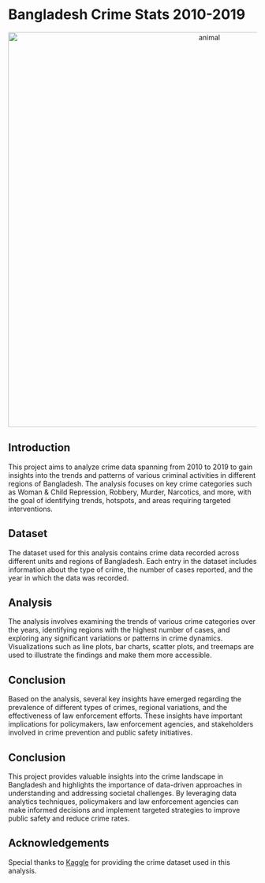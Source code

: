 # Bangladesh Crime Stats 2010-2019

<div style="text-align: center;">
    <img src="https://akm-img-a-in.tosshub.com/indiatoday/images/story/202312/crime-022204-16x9.jpg?VersionId=iMYTlhoRY4.1HU4BYNi05glXnpoc_yX5&size=690:388" alt="animal" width="800" height="800">
</div>

## Introduction

This project aims to analyze crime data spanning from 2010 to 2019 to gain insights into the trends and patterns of various criminal activities in different regions of Bangladesh. The analysis focuses on key crime categories such as Woman & Child Repression, Robbery, Murder, Narcotics, and more, with the goal of identifying trends, hotspots, and areas requiring targeted interventions.

## Dataset

The dataset used for this analysis contains crime data recorded across different units and regions of Bangladesh. Each entry in the dataset includes information about the type of crime, the number of cases reported, and the year in which the data was recorded.

## Analysis

The analysis involves examining the trends of various crime categories over the years, identifying regions with the highest number of cases, and exploring any significant variations or patterns in crime dynamics. Visualizations such as line plots, bar charts, scatter plots, and treemaps are used to illustrate the findings and make them more accessible.

## Conclusion

Based on the analysis, several key insights have emerged regarding the prevalence of different types of crimes, regional variations, and the effectiveness of law enforcement efforts. These insights have important implications for policymakers, law enforcement agencies, and stakeholders involved in crime prevention and public safety initiatives.

## Conclusion

This project provides valuable insights into the crime landscape in Bangladesh and highlights the importance of data-driven approaches in understanding and addressing societal challenges. By leveraging data analytics techniques, policymakers and law enforcement agencies can make informed decisions and implement targeted strategies to improve public safety and reduce crime rates.


## Acknowledgements

Special thanks to [Kaggle](https://www.kaggle.com/datasets/firozkabir1/crime-statistics-of-bangladesh-2010-2019) for providing the crime dataset used in this analysis.


